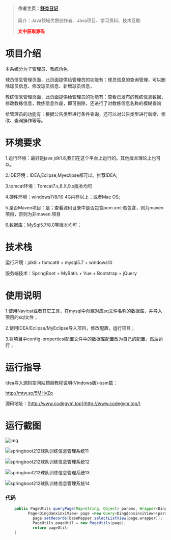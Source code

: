 > #### 作者主页：[舒克日记](https://blog.csdn.net/cativen)
>
>  简介：Java领域优质创作者、Java项目、学习资料、技术互助
>
> <b><font color=red>文中获取源码</font></b>

# 项目介绍

本系统分为了管理员、教练角色

球员信息管理页面，此页面提供给管理员的功能有：球员信息的查询管理，可以删除球员信息、修改球员信息、新增球员信息，

教练信息管理页面，此页面提供给管理员的功能有：查看已发布的教练信息数据，修改教练信息，教练信息作废，即可删除，还进行了对教练信息名称的模糊查询

给管理员的功能有：根据公告类型进行条件查询，还可以对公告类型进行新增、修改、查询操作等等。



# 环境要求



1.运行环境：最好是java jdk1.8,我们在这个平台上运行的。其他版本理论上也可以。 

2.IDE环境：IDEA,Eclipse,Myeclipse都可以。推荐IDEA; 

3.tomcat环境：Tomcat7.x,8.X,9.x版本均可 

4.硬件环境：windows7/8/10 4G内存以上；或者Mac OS; 

5.是否Maven项目：是；查看源码目录中是否包含pom.xml;若包含，则为maven项目，否则为非maven.项目 

6.数据库：MySql5.7/8.0等版本均可；





# 技术栈



运行环境：jdk8 + tomcat9 + mysql5.7 + windows10

服务端技术：SpringBoot + MyBatis + Vue + Bootstrap + jQuery





# 使用说明





1.使用Navicat或者其它工具，在mysql中创建对应sq文件名称的数据库，并导入项目的sql文件； 

2.使用IDEA/Eclipse/MyEclipse导入项目，修改配置，运行项目； 

3.将项目中config-propertiesi配置文件中的数据库配置改为自己的配置，然后运行；





# 运行指导

idea导入源码空间站顶目教程说明(Vindows版)-ssm篇：

http://mtw.so/5MHvZq 

源码地址：[http://www.codegym.top](http://www.codegym.top/)





# 运行截图

![img](https://img-blog.csdnimg.cn/img_convert/3f35fca1d895958c9a2f419dc4ce340a.png)





![springboot212球队训练信息管理系统11](https://img-blog.csdnimg.cn/img_convert/15e51d5b02a043aa77c6ef214c979b69.png)

![springboot212球队训练信息管理系统12](https://img-blog.csdnimg.cn/img_convert/307e754caab99b22ca08acc846b10fdf.png)

![springboot212球队训练信息管理系统13](https://img-blog.csdnimg.cn/img_convert/dd338ad760cc585eca7be291a16690d7.png)

![springboot212球队训练信息管理系统14](https://img-blog.csdnimg.cn/img_convert/e82980eb72eb3ea88030cd9336618922.png)
### 代码

```java
	public PageUtils queryPage(Map<String, Object> params, Wrapper<DingdanxinxiEntity> wrapper) {
		  Page<DingdanxinxiView> page =new Query<DingdanxinxiView>(params).getPage();
	        page.setRecords(baseMapper.selectListView(page,wrapper));
	    	PageUtils pageUtil = new PageUtils(page);
	    	return pageUtil;
 	}
    
```






